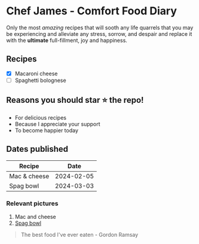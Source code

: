 # Chef James - Comfort Food Diary

Only the most _amazing_ recipes that will sooth any life quarrels that you may be experiencing and alleviate any stress, sorrow, and despair and replace it with the **ultimate** full-fillment, joy and happiness.

## Recipes

- [x] Macaroni cheese
- [ ] Spaghetti bolognese

## Reasons you should star ⭐ the repo!

- For delicious recipes
- Because I appreciate your support
- To become happier today

## Dates published

| Recipe       | Date       |
| ------------ | ---------- |
| Mac & cheese | 2024-02-05 |
| Spag bowl    | 2024-03-03 |

### Relevant pictures

1. Mac and cheese
2. [Spag bowl](https://www.countdown.co.nz/Content/Recipes/230232-Classic-SpagBol_810x520.jpg)

> The best food I've ever eaten - Gordon Ramsay
